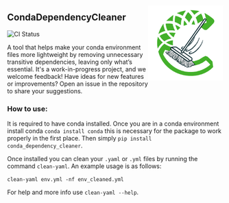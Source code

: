 <img align="right" width="175" height="175" src="./CDC.png"></img>
## CondaDependencyCleaner
![CI Status](https://github.com/oliverweissl/CondaDependencyCleaner/actions/workflows/main.yml/badge.svg)

A tool that helps make your conda environment files more lightweight by removing unnecessary transitive dependencies, leaving only what’s essential. 
It's a work-in-progress project, and we welcome feedback! 
Have ideas for new features or improvements? Open an issue in the repository to share your suggestions.

### How to use:
It is required to have conda installed. Once you are in a conda environment install conda `conda install conda` this is necessary for the package to work properly in the first place.
Then simply `pip install conda_dependency_cleaner`. 

Once installed you can clean your `.yaml` or `.yml` files by running the command `clean-yaml`. 
An example usage is as follows: 
```
clean-yaml env.yml -nf env_cleaned.yml
```

For help and more info use `clean-yaml --help`.
